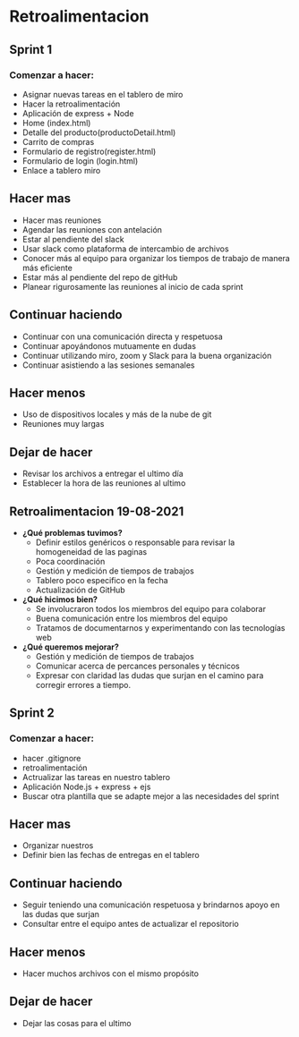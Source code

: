 # Retroalimentacion

## Sprint 1

### Comenzar a hacer:

- Asignar nuevas tareas en el tablero de miro
- Hacer la retroalimentación
- Aplicación de express + Node
- Home (index.html)
- Detalle del producto(productoDetail.html)
- Carrito de compras
- Formulario de registro(register.html)
- Formulario de login (login.html)
- Enlace a tablero miro

## Hacer mas

- Hacer mas reuniones
- Agendar las reuniones con antelación
- Estar al pendiente del slack
- Usar slack como plataforma de intercambio de archivos
- Conocer más al equipo para organizar los tiempos de trabajo de manera más eficiente
- Estar más al pendiente del repo de gitHub
- Planear rigurosamente las reuniones al inicio de cada sprint

## Continuar haciendo

- Continuar con una comunicación directa y respetuosa
- Continuar apoyándonos mutuamente en dudas
- Continuar utilizando miro, zoom y Slack para la buena organización
- Continuar asistiendo a las sesiones semanales

## Hacer menos

- Uso de dispositivos locales y más de la nube de git
- Reuniones muy largas

## Dejar de hacer

- Revisar los archivos a entregar el ultimo día
- Establecer la hora de las reuniones al ultimo

## Retroalimentacion 19-08-2021

- **¿Qué problemas tuvimos?**
    - Definir estilos genéricos o responsable para revisar la homogeneidad de las paginas
    - Poca coordinación
    - Gestión y medición de tiempos de trabajos
    - Tablero poco especifico en la fecha
    - Actualización de GitHub
- **¿Qué hicimos bien?**
    - Se involucraron todos los miembros del equipo para colaborar
    - Buena comunicación entre los miembros del equipo
    - Tratamos de documentarnos y experimentando con las tecnologías web
- **¿Qué queremos mejorar?**
    - Gestión y medición de tiempos de trabajos
    - Comunicar acerca de percances personales y técnicos
    - Expresar con claridad las dudas que surjan en el camino para corregir errores a tiempo.

## Sprint 2

### Comenzar a hacer:

- hacer .gitignore
- retroalimentación
- Actrualizar las tareas en nuestro tablero
- Aplicación Node.js + express + ejs
- Buscar otra plantilla que se adapte mejor a las necesidades del sprint

## Hacer mas

- Organizar nuestros
- Definir bien las fechas de entregas en el tablero

## Continuar haciendo

- Seguir teniendo una comunicación respetuosa y brindarnos apoyo en las dudas que surjan
- Consultar entre el equipo antes de actualizar el repositorio

## Hacer menos

- Hacer muchos archivos con el mismo propósito

## Dejar de hacer

- Dejar las cosas para el ultimo